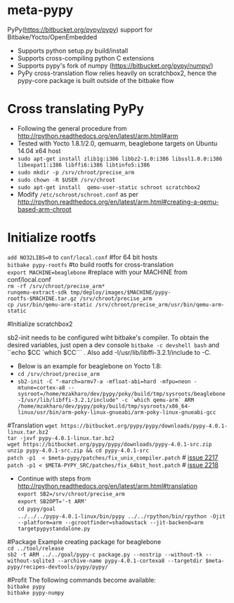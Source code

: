 # meta-pypy
 PyPy(https://bitbucket.org/pypy/pypy) support for Bitbake/Yocto/OpenEmbedded
 
 * Supports python setup.py build/install  
 * Supports cross-compiling python C extensions
 * Supports pypy's fork of numpy (https://bitbucket.org/pypy/numpy/)
 * PyPy cross-translation flow relies heavily on scratchbox2, hence the pypy-core package is built outside of the bitbake flow
 
# Cross translating PyPy
* Following the general procedure from http://rpython.readthedocs.org/en/latest/arm.html#arm
* Tested with Yocto 1.8.1/2.0, qemuarm, beaglebone targets on Ubuntu 14.04 x64 host
* `sudo apt-get install zlib1g:i386 libbz2-1.0:i386 libssl1.0.0:i386 libexpat1:i386 libffi6:i386 libtinfo5:i386`
* `sudo mkdir -p /srv/chroot/precise_arm`
* `sudo chown -R $USER /srv/chroot`
* `sudo apt-get install  qemu-user-static schroot scratchbox2`
* Modify `/etc/schroot/schroot.conf` as per   http://rpython.readthedocs.org/en/latest/arm.html#creating-a-qemu-based-arm-chroot

# Initialize rootfs
`add NO32LIBS=0` to `conf/local.conf` #for 64 bit hosts  
`bitbake pypy-rootfs` #to build rootfs for cross-translation  
`export MACHINE=beaglebone`  #replace with your MACHINE from conf/local.conf  
`rm -rf /srv/chroot/precise_arm*`  
`runqemu-extract-sdk tmp/deploy/images/$MACHINE/pypy-rootfs-$MACHINE.tar.gz /srv/chroot/precise_arm`  
`cp /usr/bin/qemu-arm-static /srv/chroot/precise_arm/usr/bin/qemu-arm-static`  

#Initialize scratchbox2

sb2-init needs to be configured wiht bitbake's compiler. To obtain the desired variables, just open a dev console `bitbake -c devshell bash` and ``echo  $CC  `which $CC``` . Also add -I/usr/lib/libffi-3.2.1/include to -C.   
* Below is an example for beaglebone on Yocto 1.8:
* `cd /srv/chroot/precise_arm`  
* ``sb2-init -C "-march=armv7-a -mfloat-abi=hard -mfpu=neon -mtune=cortex-a8 --sysroot=/home/mzakharo/dev/pypy/poky/build/tmp/sysroots/beaglebone -I/usr/lib/libffi-3.2.1/include" -c `which qemu-arm` ARM /home/mzakharo/dev/pypy/poky/build/tmp/sysroots/x86_64-linux/usr/bin/arm-poky-linux-gnueabi/arm-poky-linux-gnueabi-gcc``

#Translation
 `wget https://bitbucket.org/pypy/pypy/downloads/pypy-4.0.1-linux.tar.bz2`  
 `tar -jxvf pypy-4.0.1-linux.tar.bz2`  
 `wget https://bitbucket.org/pypy/pypy/downloads/pypy-4.0.1-src.zip`  
 `unzip pypy-4.0.1-src.zip && cd pypy-4.0.1-src`  
 `patch -p1  < $meta-pypy/patches/fix_unix_compiler.patch` # [issue 2217]( https://bitbucket.org/pypy/pypy/issues/2217/cross-translating-cffi-modules-unable-to)  
 `patch -p1 < $META-PYPY_SRC/patches/fix_64bit_host.patch` # [issue 2218]( https://bitbucket.org/pypy/pypy/issues/2218/cross-translating-on-64-bit-host-for-arm)  
 * Continue with steps from http://rpython.readthedocs.org/en/latest/arm.html#translation  
 `export SB2=/srv/chroot/precise_arm`  
 `export SB2OPT='-t ARM'`  
 `cd pypy/goal`  
 `../../../pypy-4.0.1-linux/bin/pypy ../../rpython/bin/rpython -Ojit --platform=arm --gcrootfinder=shadowstack --jit-backend=arm targetpypystandalone.py`

#Package
 Example creating package for beaglebone  
 `cd ../tool/release`  
 `sb2 -t ARM ../../goal/pypy-c package.py --nostrip --without-tk --without-sqlite3 --archive-name pypy-4.0.1-cortexa8 --targetdir $meta-pypy/recipes-devtools/pypy/pypy/`  
 
#Profit
The following commands become available:  
`bitbake pypy`  
`bitbake pypy-numpy`  
